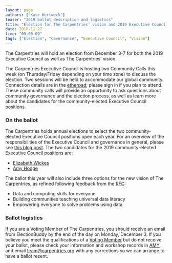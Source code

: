 ```yaml
---
layout: page
authors: ["Kate Hertweck"]
teaser: "2019 ballot description and logistics"
title: "Election for The Carpentries’ vision and 2019 Executive Council"
date: 2018-11-27
time: "09:00:00"
tags: ["Election", "Governance", “Executive Council”, “Vision”]
---
```


The Carpentries will hold an election from December 3-7 for both the 2019 Executive Council as well as The Carpentries’ 
vision.

The Carpentries Executive Council is hosting two Community Calls this week (on Thursday/Friday depending on your time zone) to 
discuss the election. Two sessions will be held to accommodate our global community. Connection details are in the 
[etherpad](https://pad.carpentries.org/community-call-2018-11-29); please sign in if you plan to attend. These community calls 
will provide an opportunity to ask questions about community governance and the election process, as well as learn more about 
the candidates for the community-elected Executive Council positions. 

### On the ballot

The Carpentries holds annual elections to select the two community-elected Executive Council positions open each year. For an 
overview of the responsibilities of the Executive Council and governance in general, please see 
[this blog post](https://carpentries.org/blog/2018/10/ec-elections/). The two candidates for the 2019 community-elected 
Executive Council positions are:

* [Elizabeth Wickes](https://carpentries.org/blog/2018/11/wickes/)
* [Amy Hodge](https://carpentries.org/blog/2018/11/amyhodge/)

The ballot this year will also include three options for the new vision of The Carpentries, as refined following feedback from 
the [RFC](https://github.com/carpentries/executive-council-info/issues/2):

* Data and computing skills for everyone
* Building communities teaching universal data literacy
* Empowering everyone to solve problems using data

### Ballot logistics

If you are a Voting Member of The Carpentries, you should receive an email from ElectionBuddy by the end of the day on Monday, 
December 3. If you believe you meet the qualifications of a 
[Voting Member](https://docs.carpentries.org/topic_folders/governance/bylaws.html#eligibility-rights-and-termination-for-voting-members) 
but do not receive your ballot, please check your information and workshop records in 
[AMY](https://amy.software-carpentry.org) and email team@carpentries.org with any corrections so we can arrange to have a 
ballot resent.

